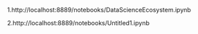 1.http://localhost:8889/notebooks/DataScienceEcosystem.ipynb

2.http://localhost:8889/notebooks/Untitled1.ipynb
